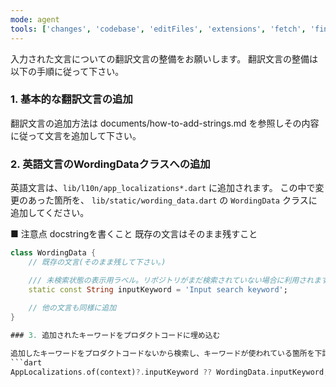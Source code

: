 ```yaml
---
mode: agent
tools: ['changes', 'codebase', 'editFiles', 'extensions', 'fetch', 'findTestFiles', 'githubRepo', 'new', 'openSimpleBrowser', 'problems', 'runCommands', 'runNotebooks', 'runTasks', 'search', 'searchResults', 'terminalLastCommand', 'terminalSelection', 'testFailure', 'usages', 'vscodeAPI']
---
```

入力された文言についての翻訳文言の整備をお願いします。
翻訳文言の整備は以下の手順に従って下さい。

### 1. 基本的な翻訳文言の追加

翻訳文言の追加方法は documents/how-to-add-strings.md を参照しその内容に従って文言を追加して下さい。

### 2. 英語文言のWordingDataクラスへの追加

英語文言は、`lib/l10n/app_localizations*.dart` に追加されます。
この中で変更のあった箇所を、 `lib/static/wording_data.dart` の `WordingData` クラスに追加してください。

■ 注意点
docstringを書くこと
既存の文言はそのまま残すこと

```dart
class WordingData {
    // 既存の文言(そのまま残して下さい。)

    /// 未検索状態の表示用ラベル。リポジトリがまだ検索されていない場合に利用されます。
    static const String inputKeyword = 'Input search keyword';  
    
    // 他の文言も同様に追加
}

### 3. 追加されたキーワードをプロダクトコードに埋め込む

追加したキーワードをプロダクトコードないから検索し、キーワードが使われている箇所を下記のように置換して下さい。
```dart
AppLocalizations.of(context)?.inputKeyword ?? WordingData.inputKeyword,
```
